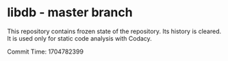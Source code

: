 # libdb - master branch

This repository contains frozen state of the repository.
Its history is cleared. It is used only for static code
analysis with Codacy.

Commit Time: 1704782399
